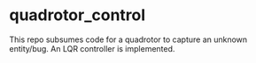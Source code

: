 # quadrotor_control
This repo subsumes code for a quadrotor to capture an unknown entity/bug. An LQR controller is implemented. 
